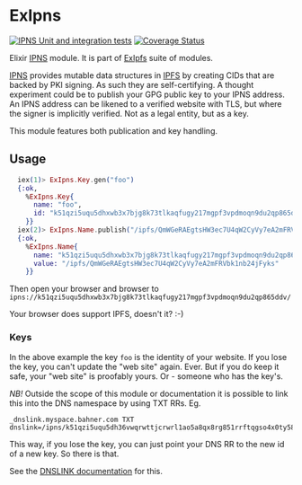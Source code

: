 # ExIpns

[![IPNS Unit and integration tests](https://github.com/bahner/ex-ipns/actions/workflows/testsuite.yaml/badge.svg)](https://github.com/bahner/ex-ipns/actions/workflows/testsuite.yaml)
[![Coverage Status](https://coveralls.io/repos/github/bahner/ex-ipns/badge.svg?branch=main)](https://coveralls.io/github/bahner/ex-ipns?branch=main)

Elixir [IPNS][ipns] module. It is part of [ExIpfs][ex-ipfs] suite of modules.

[IPNS][ipns] provides mutable data structures in [IPFS][ipfs] by creating CIDs that are backed by PKI signing. As such they are self-certifying. A thought experiment could be to publish your GPG public key to your IPNS address. An IPNS address can be likened to a verified website with TLS, but where the signer is implicitly verified. Not as a legal entity, but as a key.

This module features both publication and key handling.

## Usage

```elixir
  iex(1)> ExIpns.Key.gen("foo")
  {:ok,
    %ExIpns.Key{
      name: "foo",
      id: "k51qzi5uqu5dhxwb3x7bjg8k73tlkaqfugy217mgpf3vpdmoqn9du2qp865ddv"
    }}
  iex(2)> ExIpns.Name.publish("/ipfs/QmWGeRAEgtsHW3ec7U4qW2CyVy7eA2mFRVbk1nb24jFyks", key: "foo")
  {:ok,
    %ExIpns.Name{
      name: "k51qzi5uqu5dhxwb3x7bjg8k73tlkaqfugy217mgpf3vpdmoqn9du2qp865ddv",
      value: "/ipfs/QmWGeRAEgtsHW3ec7U4qW2CyVy7eA2mFRVbk1nb24jFyks"
    }}
```

  Then open your browser and browser to
  `ipns://k51qzi5uqu5dhxwb3x7bjg8k73tlkaqfugy217mgpf3vpdmoqn9du2qp865ddv/`

   Your browser does support IPFS, doesn't it? :-)

### Keys

In the above example the key `foo` is the identity of your website. If you lose the key, you can't update the "web site" again. Ever. But if you do keep it safe, your "web site" is proofably yours. Or - someone who has the key's.

*NB!* Outside the scope of this module or documentation it is possible to link this into the DNS namespace by using TXT RRs. Eg.

```DNS
_dnslink.myspace.bahner.com TXT dnslink=/ipns/k51qzi5uqu5dh36vwqrwttjcrwrl1ao5a8qx8rg851rrftqgso4x0ty586f68h
```

This way, if you lose the key, you can just point your DNS RR to the new id of a new key. So there is that.

See the [DNSLINK documentation][dnslink] for this.

[ex-ipfs]: https://hex.pm/packages/ex_ipfs "Core Elixir IPFS module"
[ipfs]: https://ipfs.tech/ "Interplanetary File System"
[ipns]: https://docs.ipfs.tech/concepts/ipns/ "Interplanetary Name System"
[dnslink]: https://dnslink.dev/ "Link IPFS resources to DNS"
